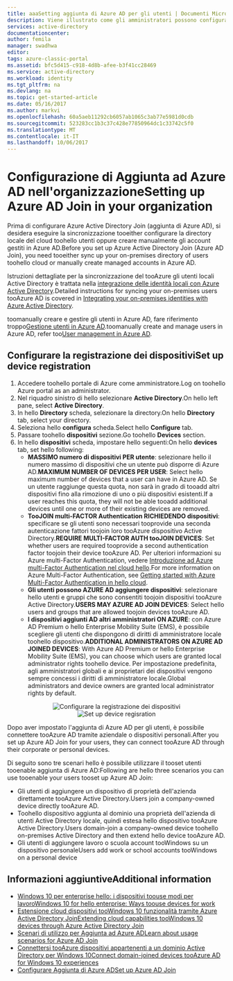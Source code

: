 ```yaml
---
title: aaaSetting aggiunta di Azure AD per gli utenti | Documenti Microsoft
description: Viene illustrato come gli amministratori possono configurare Aggiunta da Azure AD per la directory locale e la registrazione del dispositivo.
services: active-directory
documentationcenter: 
author: femila
manager: swadhwa
editor: 
tags: azure-classic-portal
ms.assetid: bfc5d415-c918-4d8b-afee-b3f41cc28469
ms.service: active-directory
ms.workload: identity
ms.tgt_pltfrm: na
ms.devlang: na
ms.topic: get-started-article
ms.date: 05/16/2017
ms.author: markvi
ms.openlocfilehash: 60a5aeb11292cb6057ab1065c3ab77e5981d0cdb
ms.sourcegitcommit: 523283cc1b3c37c428e77850964dc1c33742c5f0
ms.translationtype: MT
ms.contentlocale: it-IT
ms.lasthandoff: 10/06/2017
---
```

# <a name="setting-up-azure-ad-join-in-your-organization"></a><span data-ttu-id="bc11f-103">Configurazione di Aggiunta ad Azure AD nell'organizzazione</span><span class="sxs-lookup"><span data-stu-id="bc11f-103">Setting up Azure AD Join in your organization</span></span>
<span data-ttu-id="bc11f-104">Prima di configurare Azure Active Directory Join (aggiunta di Azure AD), si desidera eseguire la sincronizzazione tooeither configurare la directory locale del cloud toohello utenti oppure creare manualmente gli account gestiti in Azure AD.</span><span class="sxs-lookup"><span data-stu-id="bc11f-104">Before you set up Azure Active Directory Join (Azure AD Join), you need tooeither sync up your on-premises directory of users toohello cloud or manually create managed accounts in Azure AD.</span></span>

<span data-ttu-id="bc11f-105">Istruzioni dettagliate per la sincronizzazione del tooAzure gli utenti locali Active Directory è trattata nella [integrazione delle identità locali con Azure Active Directory](active-directory-aadconnect.md).</span><span class="sxs-lookup"><span data-stu-id="bc11f-105">Detailed instructions for syncing your on-premises users tooAzure AD is covered in [Integrating your on-premises identities with Azure Active Directory](active-directory-aadconnect.md).</span></span>

<span data-ttu-id="bc11f-106">toomanually creare e gestire gli utenti in Azure AD, fare riferimento troppo[Gestione utenti in Azure AD](https://msdn.microsoft.com/library/azure/hh967609.aspx).</span><span class="sxs-lookup"><span data-stu-id="bc11f-106">toomanually create and manage users in Azure AD, refer too[User management in Azure AD](https://msdn.microsoft.com/library/azure/hh967609.aspx).</span></span>

## <a name="set-up-device-registration"></a><span data-ttu-id="bc11f-107">Configurare la registrazione dei dispositivi</span><span class="sxs-lookup"><span data-stu-id="bc11f-107">Set up device registration</span></span>
1. <span data-ttu-id="bc11f-108">Accedere toohello portale di Azure come amministratore.</span><span class="sxs-lookup"><span data-stu-id="bc11f-108">Log on toohello Azure portal as an administrator.</span></span>
2. <span data-ttu-id="bc11f-109">Nel riquadro sinistro di hello selezionare **Active Directory**.</span><span class="sxs-lookup"><span data-stu-id="bc11f-109">On hello left pane, select **Active Directory**.</span></span>
3. <span data-ttu-id="bc11f-110">In hello **Directory** scheda, selezionare la directory.</span><span class="sxs-lookup"><span data-stu-id="bc11f-110">On hello **Directory** tab, select your directory.</span></span>
4. <span data-ttu-id="bc11f-111">Seleziona hello **configura** scheda.</span><span class="sxs-lookup"><span data-stu-id="bc11f-111">Select hello **Configure** tab.</span></span>
5. <span data-ttu-id="bc11f-112">Passare toohello **dispositivi** sezione.</span><span class="sxs-lookup"><span data-stu-id="bc11f-112">Go toohello **Devices** section.</span></span>
6. <span data-ttu-id="bc11f-113">In hello **dispositivi** scheda, impostare hello seguenti:</span><span class="sxs-lookup"><span data-stu-id="bc11f-113">On hello **devices** tab, set hello following:</span></span>  
   * <span data-ttu-id="bc11f-114">**MASSIMO numero di dispositivi PER utente**: selezionare hello il numero massimo di dispositivi che un utente può disporre di Azure AD.</span><span class="sxs-lookup"><span data-stu-id="bc11f-114">**MAXIMUM NUMBER OF DEVICES PER USER**: Select hello maximum number of devices that a user can have in Azure AD.</span></span>  <span data-ttu-id="bc11f-115">Se un utente raggiunge questa quota, non sarà in grado di tooadd altri dispositivi fino alla rimozione di uno o più dispositivi esistenti.</span><span class="sxs-lookup"><span data-stu-id="bc11f-115">If a user reaches this quota, they will not be able tooadd additional devices until one or more of their existing devices are removed.</span></span>
   * <span data-ttu-id="bc11f-116">**TooJOIN multi-FACTOR Authentication RICHIEDENDO dispositivi**: specificare se gli utenti sono necessari tooprovide una seconda autenticazione fattori toojoin loro tooAzure dispositivo Active Directory.</span><span class="sxs-lookup"><span data-stu-id="bc11f-116">**REQUIRE MULTI-FACTOR AUTH tooJOIN DEVICES**: Set whether users are required tooprovide a second authentication factor toojoin their device tooAzure AD.</span></span> <span data-ttu-id="bc11f-117">Per ulteriori informazioni su Azure multi-Factor Authentication, vedere [Introduzione ad Azure multi-Factor Authentication nel cloud hello](../multi-factor-authentication/multi-factor-authentication-get-started-cloud.md).</span><span class="sxs-lookup"><span data-stu-id="bc11f-117">For more information on Azure Multi-Factor Authentication, see [Getting started with Azure Multi-Factor Authentication in hello cloud](../multi-factor-authentication/multi-factor-authentication-get-started-cloud.md).</span></span>
   * <span data-ttu-id="bc11f-118">**Gli utenti possono AZURE AD aggiungere dispositivi**: selezionare hello utenti e gruppi che sono consentiti toojoin dispositivi tooAzure Active Directory.</span><span class="sxs-lookup"><span data-stu-id="bc11f-118">**USERS MAY AZURE AD JOIN DEVICES**: Select hello users and groups that are allowed toojoin devices tooAzure AD.</span></span>
   * <span data-ttu-id="bc11f-119">**I dispositivi aggiunti AD altri amministratori ON AZURE**: con Azure AD Premium o hello Enterprise Mobility Suite (EMS), è possibile scegliere gli utenti che dispongono di diritti di amministratore locale toohello dispositivo.</span><span class="sxs-lookup"><span data-stu-id="bc11f-119">**ADDITIONAL ADMINISTRATORS ON AZURE AD JOINED DEVICES**: With Azure AD Premium or hello Enterprise Mobility Suite (EMS), you can choose which users are granted local administrator rights toohello device.</span></span> <span data-ttu-id="bc11f-120">Per impostazione predefinita, agli amministratori globali e ai proprietari dei dispositivi vengono sempre concessi i diritti di amministratore locale.</span><span class="sxs-lookup"><span data-stu-id="bc11f-120">Global administrators and device owners are granted local administrator rights by default.</span></span>

<span data-ttu-id="bc11f-121"><center>![Configurare la registrazione dei dispositivi](./media/active-directory-azureadjoin/active-directory-aadjoin-configure-devices.png) </center></span><span class="sxs-lookup"><span data-stu-id="bc11f-121"><center>![Set up device regisration](./media/active-directory-azureadjoin/active-directory-aadjoin-configure-devices.png) </center></span></span>

<span data-ttu-id="bc11f-122">Dopo aver impostato l'aggiunta di Azure AD per gli utenti, è possibile connettere tooAzure AD tramite aziendale o dispositivi personali.</span><span class="sxs-lookup"><span data-stu-id="bc11f-122">After you set up Azure AD Join for your users, they can connect tooAzure AD through their corporate or personal devices.</span></span>

<span data-ttu-id="bc11f-123">Di seguito sono tre scenari hello è possibile utilizzare il tooset utenti tooenable aggiunta di Azure AD:</span><span class="sxs-lookup"><span data-stu-id="bc11f-123">Following are hello three scenarios you can use tooenable your users tooset up Azure AD Join:</span></span>

* <span data-ttu-id="bc11f-124">Gli utenti di aggiungere un dispositivo di proprietà dell'azienda direttamente tooAzure Active Directory.</span><span class="sxs-lookup"><span data-stu-id="bc11f-124">Users join a company-owned device directly tooAzure AD.</span></span>
* <span data-ttu-id="bc11f-125">Toohello dispositivo aggiunta al dominio una proprietà dell'azienda di utenti Active Directory locale, quindi estesa hello dispositivo tooAzure Active Directory.</span><span class="sxs-lookup"><span data-stu-id="bc11f-125">Users domain-join a company-owned device toohello on-premises Active Directory and then extend hello device tooAzure AD.</span></span>
* <span data-ttu-id="bc11f-126">Gli utenti di aggiungere lavoro o scuola account tooWindows su un dispositivo personale</span><span class="sxs-lookup"><span data-stu-id="bc11f-126">Users add work or school accounts tooWindows on a personal device</span></span>

## <a name="additional-information"></a><span data-ttu-id="bc11f-127">Informazioni aggiuntive</span><span class="sxs-lookup"><span data-stu-id="bc11f-127">Additional information</span></span>
* [<span data-ttu-id="bc11f-128">Windows 10 per enterprise hello: i dispositivi toouse modi per lavoro</span><span class="sxs-lookup"><span data-stu-id="bc11f-128">Windows 10 for hello enterprise: Ways toouse devices for work</span></span>](active-directory-azureadjoin-windows10-devices-overview.md)
* [<span data-ttu-id="bc11f-129">Estensione cloud dispositivi tooWindows 10 funzionalità tramite Azure Active Directory Join</span><span class="sxs-lookup"><span data-stu-id="bc11f-129">Extending cloud capabilities tooWindows 10 devices through Azure Active Directory Join</span></span>](active-directory-azureadjoin-user-upgrade.md)
* [<span data-ttu-id="bc11f-130">Scenari di utilizzo per Aggiunta ad Azure AD</span><span class="sxs-lookup"><span data-stu-id="bc11f-130">Learn about usage scenarios for Azure AD Join</span></span>](active-directory-azureadjoin-deployment-aadjoindirect.md)
* [<span data-ttu-id="bc11f-131">Connettersi tooAzure dispositivi appartenenti a un dominio Active Directory per Windows 10</span><span class="sxs-lookup"><span data-stu-id="bc11f-131">Connect domain-joined devices tooAzure AD for Windows 10 experiences</span></span>](active-directory-azureadjoin-devices-group-policy.md)
* [<span data-ttu-id="bc11f-132">Configurare Aggiunta di Azure AD</span><span class="sxs-lookup"><span data-stu-id="bc11f-132">Set up Azure AD Join</span></span>](active-directory-azureadjoin-setup.md)

